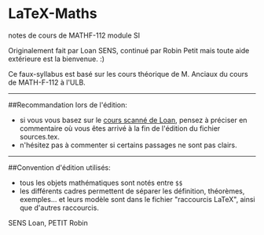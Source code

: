 # LaTeX-Maths
notes de cours de MATHF-112 module SI

Originalement fait par Loan SENS, continué par Robin Petit mais toute aide extérieure est la bienvenue. :)

Ce faux-syllabus est basé sur les cours théorique de M. Anciaux du cours de MATH-F-112 à l'ULB.

-----

##Recommandation lors de l'édition:

- si vous vous basez sur le [cours scanné de Loan](https://drive.google.com/folderview?id=0B11b8daV9oclfllIMjFsNktRblMzdFdXM3cxazVtUGpqYlY2VHFvaV8tQWlRZEM4VDc2MG8&usp=sharing ),
pensez à préciser en commentaire où vous êtes arrivé à la fin de l'édition du fichier sources.tex.
- n'hésitez pas à commenter si certains passages ne sont pas clairs.

-----

##Convention d'édition utilisés:
- tous les objets mathématiques sont notés entre `$$`
- les différents cadres permettent de séparer les définition, théorèmes, exemples...
et leurs modèle sont dans le fichier "raccourcis LaTeX", ainsi que d'autres raccourcis.

SENS Loan, PETIT Robin